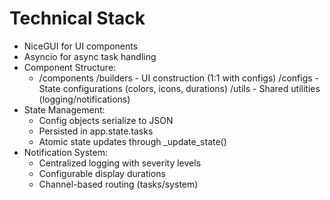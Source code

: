 # Technical Stack
- NiceGUI for UI components
- Asyncio for async task handling
- Component Structure:
  - /components
    /builders - UI construction (1:1 with configs)
    /configs - State configurations (colors, icons, durations)
    /utils - Shared utilities (logging/notifications)
- State Management:
  - Config objects serialize to JSON
  - Persisted in app.state.tasks
  - Atomic state updates through _update_state()
- Notification System:
  - Centralized logging with severity levels
  - Configurable display durations
  - Channel-based routing (tasks/system)
